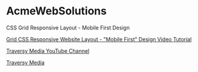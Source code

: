 # AcmeWebSolutions
CSS Grid Responsive Layout - Mobile First Design

[Grid CSS Responsive Website Layout - "Mobile First" Design Video Tutorial](https://youtu.be/M3qBpPw77qo)

[Traversy Media YouTube Channel](https://www.youtube.com/channel/UC29ju8bIPH5as8OGnQzwJyA)

[Traversy Media](https://www.traversymedia.com/)
